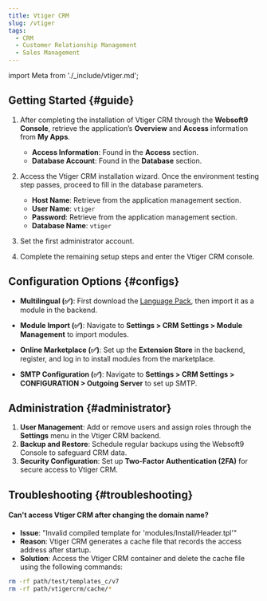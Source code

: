 ```yaml
---
title: Vtiger CRM
slug: /vtiger
tags:
  - CRM
  - Customer Relationship Management
  - Sales Management
---
```


import Meta from './\_include/vtiger.md';

<Meta name="meta" />

## Getting Started {#guide}

1. After completing the installation of Vtiger CRM through the **Websoft9 Console**, retrieve the application’s **Overview** and **Access** information from **My Apps**.

   - **Access Information**: Found in the **Access** section.
   - **Database Account**: Found in the **Database** section.

2. Access the Vtiger CRM installation wizard. Once the environment testing step passes, proceed to fill in the database parameters.

   - **Host Name**: Retrieve from the application management section.
   - **User Name**: `vtiger`
   - **Password**: Retrieve from the application management section.
   - **Database Name**: `vtiger`

3. Set the first administrator account.

4. Complete the remaining setup steps and enter the Vtiger CRM console.

## Configuration Options {#configs}

- **Multilingual (✅)**: First download the [Language Pack](https://marketplace.vtiger.com/app/listings), then import it as a module in the backend.

- **Module Import (✅)**: Navigate to **Settings > CRM Settings > Module Management** to import modules.

- **Online Marketplace (✅)**: Set up the **Extension Store** in the backend, register, and log in to install modules from the marketplace.

- **SMTP Configuration (✅)**: Navigate to **Settings > CRM Settings > CONFIGURATION > Outgoing Server** to set up SMTP.

## Administration {#administrator}

1. **User Management**: Add or remove users and assign roles through the **Settings** menu in the Vtiger CRM backend.
2. **Backup and Restore**: Schedule regular backups using the Websoft9 Console to safeguard CRM data.
3. **Security Configuration**: Set up **Two-Factor Authentication (2FA)** for secure access to Vtiger CRM.

## Troubleshooting {#troubleshooting}

#### Can't access Vtiger CRM after changing the domain name?

- **Issue**: "Invalid compiled template for 'modules/Install/Header.tpl'"
- **Reason**: Vtiger CRM generates a cache file that records the access address after startup.
- **Solution**: Access the Vtiger CRM container and delete the cache file using the following commands:

```bash
rm -rf path/test/templates_c/v7
rm -rf path/vtigercrm/cache/*
```
